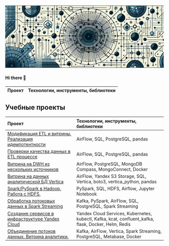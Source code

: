 ![profile](https://github.com/e1i1ah/e1i1ah/blob/main/ex.png)
#### Hi there 👋
<!-- **Проекты, Stack & Tools** -->
| Проект                         | Технологии, инструменты, библиотеки |
| :-------------------- | :--------------------- |
## Учебные проекты


| Проект                                                                                                                                                                                                         | Технологии, инструменты, библиотеки                                   |
| :------------------------------------------------------------------------------------------------------------------------------------------------------------------------------------------------------------------- | :--------------------------------------------------------------------------------------------------- |
| [Модификация ETL и витрины. Реализация идемпотентности](</01 Модификация ETL и витрины. Реализация идемпотентности/README.md>) | AirFlow, SQL, PostgreSQL, pandas                                                                     |
| [Проверки качества данных в ETL процессе](</02 Проверки качества данных в ETL/README.md>)                                                                        | AirFlow, SQL, PostgreSQL, pandas                                                                     |
| [Витрина на DWH из нескольких источников](</03 Витрина на DWH из нескольких источников/README.md>)                                                       | AirFlow, PostgreSQL, MongoDB Compass, MongoConnect, Docker                                           |
| [Витрина на данных аналитической БД Vertica](</04 Витрина на данных аналитической СУБД Vertica/README.md>)                                               | AirFlow, Yandex S3 Storage, SQL, Vertica, boto3, vertica_python, pandas                              |
| [Spark/PySpark в Hadoop. Работа с HDFS.](</05 Spark/README.md>)                                                                                                                                                | PySpark, SQL, HDFS, Airflow, Jupyter Notebook                                                        |
| [Обработка потоковых данных в Spark Streaming](</06 Обработка потоковых данных в Spark Streaming/README.md>)                                                         | Kafka, PySpark, AirFlow, SQL, PostgreSQL, Spark Streaming                                            |
| [Создание сервисов в инфраструктуре Yandex Cloud](</07 Создание сервисов в инфраструктуре Yandex Cloud/README.md>)                                       | Yandex Cloud Services, Kubernetes, kubectl, Kafka, kcat, confluent_kafka, flask, Docker, Helm, Redis |
| [Объединение потоков данных. Витрина аналитики.](</08 Объединение потоков данных. Витрина аналитики/README.md>)                        | Kafka, AirFlow, Vertica, Spark Streaming, PostgreSQL, Metabase, Docker                               |
